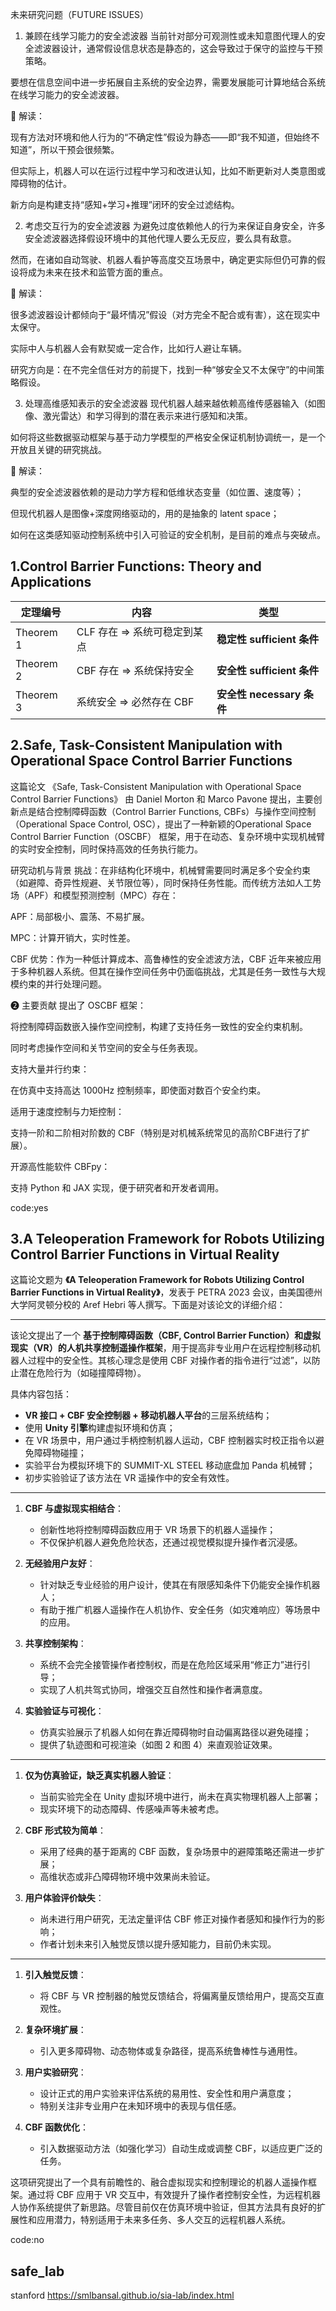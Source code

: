未来研究问题（FUTURE ISSUES）
1. 兼顾在线学习能力的安全滤波器
当前针对部分可观测性或未知意图代理人的安全滤波器设计，通常假设信息状态是静态的，这会导致过于保守的监控与干预策略。

要想在信息空间中进一步拓展自主系统的安全边界，需要发展能可计算地结合系统在线学习能力的安全滤波器。

📌 解读：

现有方法对环境和他人行为的“不确定性”假设为静态——即“我不知道，但始终不知道”，所以干预会很频繁。

但实际上，机器人可以在运行过程中学习和改进认知，比如不断更新对人类意图或障碍物的估计。

新方向是构建支持“感知+学习+推理”闭环的安全过滤结构。

2. 考虑交互行为的安全滤波器
为避免过度依赖他人的行为来保证自身安全，许多安全滤波器选择假设环境中的其他代理人要么无反应，要么具有敌意。

然而，在诸如自动驾驶、机器人看护等高度交互场景中，确定更实际但仍可靠的假设将成为未来在技术和监管方面的重点。

📌 解读：

很多滤波器设计都倾向于“最坏情况”假设（对方完全不配合或有害），这在现实中太保守。

实际中人与机器人会有默契或一定合作，比如行人避让车辆。

研究方向是：在不完全信任对方的前提下，找到一种“够安全又不太保守”的中间策略假设。

3. 处理高维感知表示的安全滤波器
现代机器人越来越依赖高维传感器输入（如图像、激光雷达）和学习得到的潜在表示来进行感知和决策。

如何将这些数据驱动框架与基于动力学模型的严格安全保证机制协调统一，是一个开放且关键的研究挑战。

📌 解读：

典型的安全滤波器依赖的是动力学方程和低维状态变量（如位置、速度等）；

但现代机器人是图像+深度网络驱动的，用的是抽象的 latent space；

如何在这类感知驱动控制系统中引入可验证的安全机制，是目前的难点与突破点。


## 1.Control Barrier Functions: Theory and Applications


| 定理编号      | 内容                | 类型                    |
| --------- | ----------------- | --------------------- |
| Theorem 1 | CLF 存在 ⇒ 系统可稳定到某点 | **稳定性 sufficient 条件** |
| Theorem 2 | CBF 存在 ⇒ 系统保持安全   | **安全性 sufficient 条件** |
| Theorem 3 | 系统安全 ⇒ 必然存在 CBF   | **安全性 necessary 条件**  |



## 2.Safe, Task-Consistent Manipulation with Operational Space Control Barrier Functions

这篇论文 《Safe, Task-Consistent Manipulation with Operational Space Control Barrier Functions》 由 Daniel Morton 和 Marco Pavone 提出，主要创新点是结合控制障碍函数（Control Barrier Functions, CBFs）与操作空间控制（Operational Space Control, OSC），提出了一种新颖的Operational Space Control Barrier Function（OSCBF） 框架，用于在动态、复杂环境中实现机械臂的实时安全控制，同时保持高效的任务执行能力。

 研究动机与背景
挑战：在非结构化环境中，机械臂需要同时满足多个安全约束（如避障、奇异性规避、关节限位等），同时保持任务性能。而传统方法如人工势场（APF）和模型预测控制（MPC）存在：

APF：局部极小、震荡、不易扩展。

MPC：计算开销大，实时性差。

CBF 优势：作为一种低计算成本、高鲁棒性的安全滤波方法，CBF 近年来被应用于多种机器人系统。但其在操作空间任务中仍面临挑战，尤其是任务一致性与大规模约束的并行处理问题。

❷ 主要贡献
提出了 OSCBF 框架：

将控制障碍函数嵌入操作空间控制，构建了支持任务一致性的安全约束机制。

同时考虑操作空间和关节空间的安全与任务表现。

支持大量并行约束：

在仿真中支持高达 1000Hz 控制频率，即使面对数百个安全约束。

适用于速度控制与力矩控制：

支持一阶和二阶相对阶数的 CBF（特别是对机械系统常见的高阶CBF进行了扩展）。

开源高性能软件 CBFpy：

支持 Python 和 JAX 实现，便于研究者和开发者调用。

code:yes

## 3.A Teleoperation Framework for Robots Utilizing Control Barrier Functions in Virtual Reality
这篇论文题为 **《A Teleoperation Framework for Robots Utilizing Control Barrier Functions in Virtual Reality》**，发表于 PETRA 2023 会议，由美国德州大学阿灵顿分校的 Aref Hebri 等人撰写。下面是对该论文的详细介绍：

---


该论文提出了一个 **基于控制障碍函数（CBF, Control Barrier Function）和虚拟现实（VR）的人机共享控制遥操作框架**，用于提高非专业用户在远程控制移动机器人过程中的安全性。其核心理念是使用 CBF 对操作者的指令进行“过滤”，以防止潜在危险行为（如碰撞障碍物）。

具体内容包括：

* **VR 接口 + CBF 安全控制器 + 移动机器人平台**的三层系统结构；
* 使用 **Unity 引擎**构建虚拟环境和仿真；
* 在 VR 场景中，用户通过手柄控制机器人运动，CBF 控制器实时校正指令以避免障碍物碰撞；
* 实验平台为模拟环境下的 SUMMIT-XL STEEL 移动底盘加 Panda 机械臂；
* 初步实验验证了该方法在 VR 遥操作中的安全有效性。

---


1. **CBF 与虚拟现实相结合**：

   * 创新性地将控制障碍函数应用于 VR 场景下的机器人遥操作；
   * 不仅保护机器人避免危险状态，还通过视觉模拟提升操作者沉浸感。

2. **无经验用户友好**：

   * 针对缺乏专业经验的用户设计，使其在有限感知条件下仍能安全操作机器人；
   * 有助于推广机器人遥操作在人机协作、安全任务（如灾难响应）等场景中的应用。

3. **共享控制架构**：

   * 系统不会完全接管操作者控制权，而是在危险区域采用“修正力”进行引导；
   * 实现了人机共驾式协同，增强交互自然性和操作者满意度。

4. **实验验证与可视化**：

   * 仿真实验展示了机器人如何在靠近障碍物时自动偏离路径以避免碰撞；
   * 提供了轨迹图和可视渲染（如图 2 和图 4）来直观验证效果。

---


1. **仅为仿真验证，缺乏真实机器人验证**：

   * 当前实验完全在 Unity 虚拟环境中进行，尚未在真实物理机器人上部署；
   * 现实环境下的动态障碍、传感噪声等未被考虑。

2. **CBF 形式较为简单**：

   * 采用了经典的基于距离的 CBF 函数，复杂场景中的避障策略还需进一步扩展；
   * 高维状态或非凸障碍物环境中效果尚未验证。

3. **用户体验评价缺失**：

   * 尚未进行用户研究，无法定量评估 CBF 修正对操作者感知和操作行为的影响；
   * 作者计划未来引入触觉反馈以提升感知能力，目前仍未实现。

---
1. **引入触觉反馈**：

   * 将 CBF 与 VR 控制器的触觉反馈结合，将偏离量反馈给用户，提高交互直观性。

2. **复杂环境扩展**：

   * 引入更多障碍物、动态物体或复杂路径，提高系统鲁棒性与通用性。

3. **用户实验研究**：

   * 设计正式的用户实验来评估系统的易用性、安全性和用户满意度；
   * 特别关注非专业用户在未知环境中的表现与信任感。

4. **CBF 函数优化**：

   * 引入数据驱动方法（如强化学习）自动生成或调整 CBF，以适应更广泛的任务。


这项研究提出了一个具有前瞻性的、融合虚拟现实和控制理论的机器人遥操作框架。通过将 CBF 应用于 VR 交互中，有效提升了操作者控制安全性，为远程机器人协作系统提供了新思路。尽管目前仅在仿真环境中验证，但其方法具有良好的扩展性和应用潜力，特别适用于未来多任务、多人交互的远程机器人系统。

code:no

## safe_lab
stanford
https://smlbansal.github.io/sia-lab/index.html